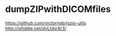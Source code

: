 # dumpZIPwithDICOMfiles

https://github.com/victornpb/jszip-utils  
http://jsfiddle.net/dvLtdsr8/3/  
